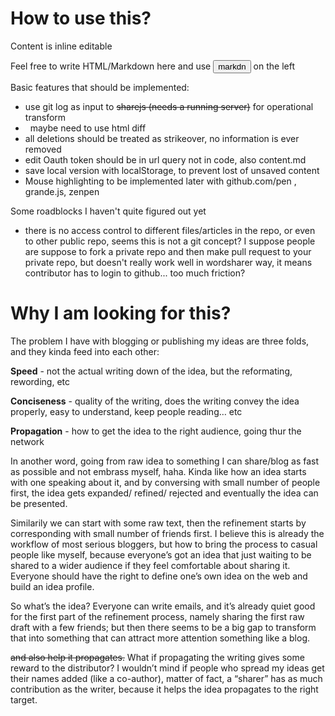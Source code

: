 <p></p><h1>How to use this?</h1><p></p>
<p>Content is inline editable</p>
<p>Feel free to write HTML/Markdown here and use <button>markdn</button> on the left</p>
<p>Basic features that should be implemented:</p>
<ul>
<li>use git log as input to <del>sharejs (needs a running server)</del> for operational transform</li><li>&nbsp; maybe need to use html diff<br></li>
<li>all deletions should be treated as strikeover, no information is ever removed</li>
<li>edit Oauth token should be in url query not in code, also content.md</li>
<li>save local version with localStorage, to prevent lost of unsaved content</li>
<li>Mouse highlighting to be implemented later with github.com/pen , grande.js, zenpen</li>
</ul>
<p>Some roadblocks I haven't quite figured out yet</p>
<ul>
<li>there is no access control to different files/articles in the repo, or even to other public repo, seems this is not a git concept?  I suppose people are suppose to fork a private repo and then make pull request to your private repo, but doesn't really work well in wordsharer way, it means contributor has to login to github... too much friction?<br></li>
</ul>
<h1>Why I am looking for this?</h1>
<p>The problem I have with blogging or publishing my ideas are three folds, and they kinda feed into each other:</p>
<p><strong>Speed</strong> - not the actual writing down of the idea, but the reformating, rewording, etc</p>
<p><strong>Conciseness</strong> - quality of the writing, does the writing convey the idea properly, easy to understand, keep people reading… etc</p>
<p><strong>Propagation</strong> - how to get the idea to the right audience, going thur the network<br></p>
<p>In another word, going from raw idea to something I can share/blog as fast as possible and not embrass myself, haha.
Kinda like how an idea starts with one speaking about it, and by conversing with small number of people first, the idea gets expanded/ refined/ rejected and eventually the idea can be presented.</p>
<p>Similarily we can start with some raw text, then the refinement starts by corresponding with small number of friends first.
I believe this is already the workflow of most serious bloggers, but how to bring the process to casual people like myself, because everyone’s got an idea that just waiting to be shared to a wider audience if they feel comfortable about sharing it. Everyone should have the right to define one’s own idea on the web and build an idea profile.</p>
<p>So what’s the idea?
Everyone can write emails, and it’s already quiet good for the first part of the refinement process, namely sharing the first raw draft with a few friends; but then there seems to be a big gap to transform that into something that can attract more attention something like a blog.</p>
<p><del>and also help it propagates.</del>
What if propagating the writing gives some reward to the distributor? I wouldn’t mind if people who spread my ideas get their names added (like a co-author), matter of fact, a “sharer” has as much contribution as the writer, because it helps the idea propagates to the right target.</p>
